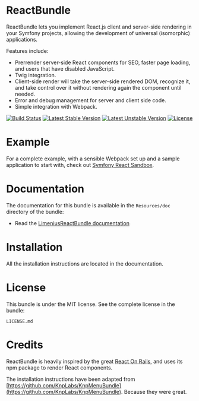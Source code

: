 # ReactBundle

ReactBundle lets you implement React.js client and server-side rendering in your Symfony projects, allowing the development of universal (isomorphic) applications.

Features include:

* Prerrender server-side React components for SEO, faster page loading, and users that have disabled JavaScript.
* Twig integration.
* Client-side render will take the server-side rendered DOM, recognize it, and take control over it without rendering again the component until needed.
* Error and debug management for server and client side code.
* Simple integration with Webpack.

[![Build Status](https://travis-ci.org/Limenius/ReactBundle.svg?branch=master)](https://travis-ci.org/Limenius/ReactBundle)
[![Latest Stable Version](https://poser.pugx.org/limenius/react-bundle/v/stable)](https://packagist.org/packages/limenius/react-bundle)
[![Latest Unstable Version](https://poser.pugx.org/limenius/react-bundle/v/unstable)](https://packagist.org/packages/limenius/react-bundle)
[![License](https://poser.pugx.org/limenius/react-bundle/license)](https://packagist.org/packages/limenius/react-bundle)

# Example

For a complete example, with a sensible Webpack set up and a sample application to start with, check out [Symfony React Sandbox](https://github.com/Limenius/symfony-react-sandbox).

# Documentation

The documentation for this bundle is available in the `Resources/doc` directory of the bundle:

* Read the [LimeniusReactBundle documentation](https://github.com/Limenius/ReactBundle/blob/master/Resources/doc/index.md)

# Installation

All the installation instructions are located in the documentation.

# License

This bundle is under the MIT license. See the complete license in the bundle:

    LICENSE.md

# Credits

ReactBundle is heavily inspired by the great [React On Rails](https://github.com/shakacode/react_on_rails), and uses its npm package to render React components.

The installation instructions have been adapted from [https://github.com/KnpLabs/KnpMenuBundle](https://github.com/KnpLabs/KnpMenuBundle). Because they were great.
